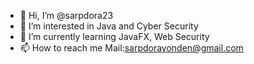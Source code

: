 - 👋 Hi, I’m @sarpdora23
- 👀 I’m interested in Java and Cyber Security
- 🌱 I’m currently learning JavaFX, Web Security
- 📫 How to reach me Mail:sarpdorayonden@gmail.com

<!---
sarpdora23/sarpdora23 is a ✨ special ✨ repository because its `README.md` (this file) appears on your GitHub profile.
You can click the Preview link to take a look at your changes.
--->
